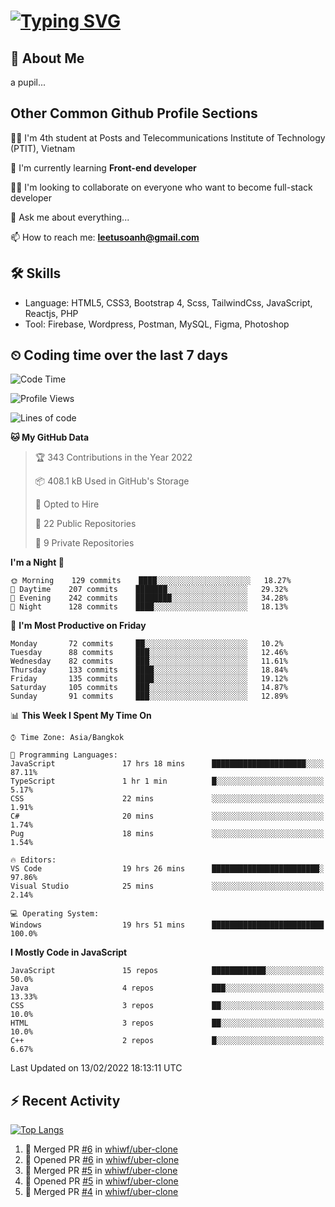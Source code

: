 # [![Typing SVG](https://readme-typing-svg.herokuapp.com?color=%23FFC83D&lines=Hi%2C+I'm+Le%2C+Tu+Oanh+%F0%9F%91%8B)](https://git.io/typing-svg)

## 🚀 About Me
a pupil...

<!-- ![GitHub metrics](https://metrics.lecoq.io/whiwf)   -->

## Other Common Github Profile Sections
👩‍🎓 I'm 4th student at Posts and Telecommunications Institute of Technology (PTIT), Vietnam

🌱 I'm currently learning **Front-end developer**

👯‍♀️ I'm looking to collaborate on everyone who want to become full-stack developer

💬 Ask me about everything...

📫 How to reach me: **leetusoanh@gmail.com**

## 🛠 Skills
- Language: HTML5, CSS3, Bootstrap 4, Scss, TailwindCss, JavaScript, Reactjs, PHP
- Tool: Firebase, Wordpress, Postman, MySQL, Figma, Photoshop

## ⏲ Coding time over the last 7 days
<!--START_SECTION:waka-->
![Code Time](http://img.shields.io/badge/Code%20Time-36%20hrs%2042%20mins-blue)

![Profile Views](http://img.shields.io/badge/Profile%20Views-173-blue)

![Lines of code](https://img.shields.io/badge/From%20Hello%20World%20I%27ve%20Written-2%20Million%20lines%20of%20code-blue)

**🐱 My GitHub Data** 

> 🏆 343 Contributions in the Year 2022
 > 
> 📦 408.1 kB Used in GitHub's Storage 
 > 
> 💼 Opted to Hire
 > 
> 📜 22 Public Repositories 
 > 
> 🔑 9 Private Repositories  
 > 
**I'm a Night 🦉** 

```text
🌞 Morning    129 commits    ████░░░░░░░░░░░░░░░░░░░░░   18.27% 
🌆 Daytime    207 commits    ███████░░░░░░░░░░░░░░░░░░   29.32% 
🌃 Evening    242 commits    ████████░░░░░░░░░░░░░░░░░   34.28% 
🌙 Night      128 commits    ████░░░░░░░░░░░░░░░░░░░░░   18.13%

```
📅 **I'm Most Productive on Friday** 

```text
Monday       72 commits     ██░░░░░░░░░░░░░░░░░░░░░░░   10.2% 
Tuesday      88 commits     ███░░░░░░░░░░░░░░░░░░░░░░   12.46% 
Wednesday    82 commits     ███░░░░░░░░░░░░░░░░░░░░░░   11.61% 
Thursday     133 commits    ████░░░░░░░░░░░░░░░░░░░░░   18.84% 
Friday       135 commits    ████░░░░░░░░░░░░░░░░░░░░░   19.12% 
Saturday     105 commits    ███░░░░░░░░░░░░░░░░░░░░░░   14.87% 
Sunday       91 commits     ███░░░░░░░░░░░░░░░░░░░░░░   12.89%

```


📊 **This Week I Spent My Time On** 

```text
⌚︎ Time Zone: Asia/Bangkok

💬 Programming Languages: 
JavaScript               17 hrs 18 mins      █████████████████████░░░░   87.11% 
TypeScript               1 hr 1 min          █░░░░░░░░░░░░░░░░░░░░░░░░   5.17% 
CSS                      22 mins             ░░░░░░░░░░░░░░░░░░░░░░░░░   1.91% 
C#                       20 mins             ░░░░░░░░░░░░░░░░░░░░░░░░░   1.74% 
Pug                      18 mins             ░░░░░░░░░░░░░░░░░░░░░░░░░   1.54%

🔥 Editors: 
VS Code                  19 hrs 26 mins      ████████████████████████░   97.86% 
Visual Studio            25 mins             ░░░░░░░░░░░░░░░░░░░░░░░░░   2.14%

💻 Operating System: 
Windows                  19 hrs 51 mins      █████████████████████████   100.0%

```

**I Mostly Code in JavaScript** 

```text
JavaScript               15 repos            ████████████░░░░░░░░░░░░░   50.0% 
Java                     4 repos             ███░░░░░░░░░░░░░░░░░░░░░░   13.33% 
CSS                      3 repos             ██░░░░░░░░░░░░░░░░░░░░░░░   10.0% 
HTML                     3 repos             ██░░░░░░░░░░░░░░░░░░░░░░░   10.0% 
C++                      2 repos             █░░░░░░░░░░░░░░░░░░░░░░░░   6.67%

```



 Last Updated on 13/02/2022 18:13:11 UTC
<!--END_SECTION:waka-->

## ⚡ Recent Activity
[![Top Langs](https://github-readme-stats.vercel.app/api/top-langs/?username=whiwf&layout=compact&theme=radical&hide=css)](https://github.com/anuraghazra/github-readme-stats)

<!--START_SECTION:activity-->
1. 🎉 Merged PR [#6](https://github.com/whiwf/uber-clone/pull/6) in [whiwf/uber-clone](https://github.com/whiwf/uber-clone)
2. 💪 Opened PR [#6](https://github.com/whiwf/uber-clone/pull/6) in [whiwf/uber-clone](https://github.com/whiwf/uber-clone)
3. 🎉 Merged PR [#5](https://github.com/whiwf/uber-clone/pull/5) in [whiwf/uber-clone](https://github.com/whiwf/uber-clone)
4. 💪 Opened PR [#5](https://github.com/whiwf/uber-clone/pull/5) in [whiwf/uber-clone](https://github.com/whiwf/uber-clone)
5. 🎉 Merged PR [#4](https://github.com/whiwf/uber-clone/pull/4) in [whiwf/uber-clone](https://github.com/whiwf/uber-clone)
<!--END_SECTION:activity-->
